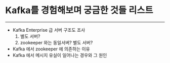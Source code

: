 # Kafka를 경험해보며 궁금한 것들 리스트
----

- Kafka Enterprise 급 서버 구조도 조사
  1. 별도 서버?
  2. zookeeper 와는 동일서버? 별도 서버?
- Kafka 에서 zookeeper 에 의존하는 이유
- Kafka 에서 메시지 유실이 일어나는 경우와 그 원인